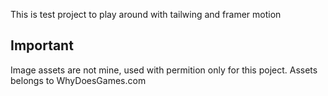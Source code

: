 This is test project to play around with tailwing and framer motion
## Important
Image assets are not mine, used with permition only for this poject. Assets belongs to WhyDoesGames.com
